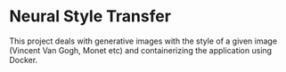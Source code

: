 # Neural Style Transfer

This project deals with generative images with the style of a given image (Vincent Van Gogh, Monet etc) and containerizing the application using Docker.

